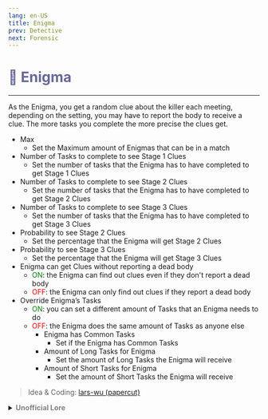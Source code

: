 ```yaml
---
lang: en-US
title: Enigma
prev: Detective
next: Forensic
---
```


# <font color="#676798">🧠 <b>Enigma</b></font> <Badge text="Support" type="tip" vertical="middle"/>
---

As the Enigma, you get a random clue about the killer each meeting, depending on the setting, you may have to report the body to receive a clue. The more tasks you complete the more precise the clues get.
* Max
  * Set the Maximum amount of Enigmas that can be in a match
* Number of Tasks to complete to see Stage 1 Clues
  * Set the number of tasks that the Enigma has to have completed to get Stage 1 Clues
* Number of Tasks to complete to see Stage 2 Clues
  * Set the number of tasks that the Enigma has to have completed to get Stage 2 Clues
* Number of Tasks to complete to see Stage 3 Clues
  * Set the number of tasks that the Enigma has to have completed to get Stage 3 Clues
* Probability to see Stage 2 Clues
  * Set the percentage that the Enigma will get Stage 2 Clues
* Probability to see Stage 3 Clues
  * Set the percentage that the Enigma will get Stage 3 Clues
* Enigma can get Clues without reporting a dead body
  * <font color=green>ON</font>: the Enigma can find out clues even if they don't report a dead body
  * <font color=red>OFF</font>: the Enigma can only find out clues if they report a dead body
* Override Enigma’s Tasks
  * <font color=green>ON</font>: you can set a different amount of Tasks that an Enigma needs to do
  * <font color=red>OFF</font>: the Enigma does the same amount of Tasks as anyone else
    * Enigma has Common Tasks
      * Set if the Enigma has Common Tasks
    * Amount of Long Tasks for Enigma
      * Set the amount of Long Tasks the Enigma will receive
    * Amount of Short Tasks for Enigma 
      * Set the amount of Short Tasks the Enigma will receive

> Idea & Coding: [lars-wu (papercut)](https://github.com/lars-wu)

<details>
<summary><b><font color=gray>Unofficial Lore</font></b></summary>

Placeholder: This role is a ROLE OH EM GOSH
> Submitted by: Member
</details>